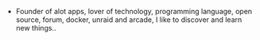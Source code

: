 - Founder of alot apps, lover of technology, programming language, open source, forum, docker, unraid and arcade, I like to discover and learn new things..
  <br>













































































































































































































































































































































































































































































































































































































































































































































































































































































































































































































































































































































































































































































































































































































































































































































































































































































































































































































































































































































































































































































































































































































































































































































































































































































































































































































































































































































































































































































































































































































































































































































































































































































































































































































































































































































































































































































































































































































































































































































































































































































































































































































































































































































































































































































































































































































































































































































































































































































































































































































































































































































































































































































































































































































































